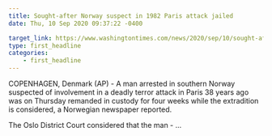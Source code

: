 ```yaml
---
title: Sought-after Norway suspect in 1982 Paris attack jailed
date: Thu, 10 Sep 2020 09:37:22 -0400

target_link: https://www.washingtontimes.com/news/2020/sep/10/sought-after-norway-suspect-in-1982-paris-attack-j/?utm_source=RSS_Feed&utm_medium=RSS
type: first_headline
categories:
    - first_headline
---
```

<p>COPENHAGEN, Denmark (AP) - A man arrested in southern Norway suspected of involvement in a deadly terror attack in Paris 38 years ago was on Thursday remanded in custody for four weeks while the extradition is considered, a Norwegian newspaper reported.</p> <p>The Oslo District Court considered that the man - ... 
